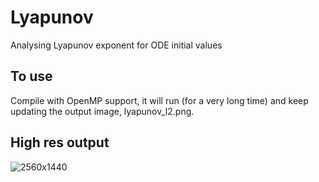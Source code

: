 # Lyapunov
Analysing Lyapunov exponent for ODE initial values

## To use

Compile with OpenMP support, it will run (for a very long time) and keep updating the output image, lyapunov_l2.png.

## High res output

![2560x1440](https://github.com/lycium/FractalTracer/blob/master/lyapunov_l2.png)
